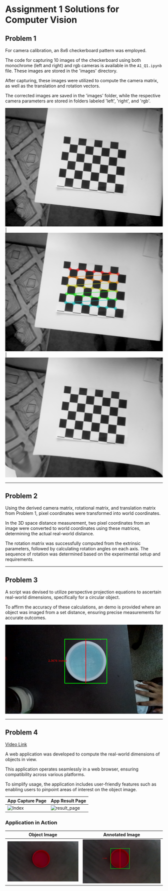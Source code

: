 # Assignment 1 Solutions for Computer Vision

## Problem 1

For camera calibration, an 8x6 checkerboard pattern was employed. 

The code for capturing 10 images of the checkerboard using both monochrome (left and right) and rgb cameras is available in the `A1_Q1.ipynb` file. These images are stored in the 'images' directory.

After capturing, these images were utilized to compute the camera matrix, as well as the translation and rotation vectors.

The corrected images are saved in the 'images' folder, while the respective camera parameters are stored in folders labeled 'left', 'right', and 'rgb'.

![Image 1](images/left/17136538368194.png) | ![Image 2](images/left/17136538368194_corners.png) | ![Image 3](images/left/17136538368194_result.png)

---

## Problem 2

Using the derived camera matrix, rotational matrix, and translation matrix from Problem 1, pixel coordinates were transformed into world coordinates.

In the 3D space distance measurement, two pixel coordinates from an image were converted to world coordinates using these matrices, determining the actual real-world distance.

The rotation matrix was successfully computed from the extrinsic parameters, followed by calculating rotation angles on each axis. The sequence of rotation was determined based on the experimental setup and requirements.

---

## Problem 3

A script was devised to utilize perspective projection equations to ascertain real-world dimensions, specifically for a circular object.

To affirm the accuracy of these calculations, an demo is provided where an object was imaged from a set distance, ensuring precise measurements for accurate outcomes.

![Annotated Image](object_image_with_text.png)

---

## Problem 4

[Video Link](https://youtu.be/JIMiq465JRc)

A web application was developed to compute the real-world dimensions of objects in view. 

This application operates seamlessly in a web browser, ensuring compatibility across various platforms.

To simplify usage, the application includes user-friendly features such as enabling users to pinpoint areas of interest on the object image.

| App Capture Page | App Result Page |
|------------------|-----------------|
| <img  alt="Index" src="https://github.com/gkrishnasai16/Computer-Vision-Assignments/assets/39943509/ef54f4d5-3ff2-4378-abe0-9b9ad5a23d3f"> | <img alt="result_page" src="https://github.com/gkrishnasai16/Computer-Vision-Assignments/assets/39943509/5a4d35aa-83a5-487f-9727-86e58e0f3e28">|

### Application in Action

| Object Image | Annotated Image |
|--------------|-----------------|
| ![Object Image](A1_Q4/object_image.png) | ![Annotated Image](A1_Q4/object_image_with_text.png) |
